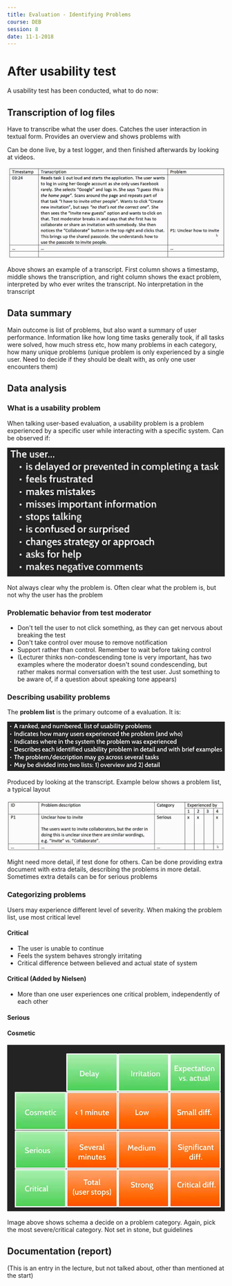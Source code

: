 ```yaml
---
title: Evaluation - Identifying Problems
course: DEB
session: 8
date: 11-1-2018
---
```


# After usability test

A usability test has been conducted, what to do now:

## Transcription of log files

Have to transcribe what the user does. Catches the user interaction in textual form. Provides an overview and shows problems with 

Can be done live, by a test logger, and then finished afterwards by looking at videos.

![1547636620402](.\images\1547636620402.png)

Above shows an example of a transcript. First column shows a timestamp, middle shows the transcription, and right column shows the exact problem, interpreted by who ever writes the transcript. No interpretation in the transcript

## Data summary

Main outcome is list of problems, but also want a summary of user performance. Information like how long time tasks generally took, if all tasks were solved, how much stress etc, how many problems in each category, how many unique problems (unique problem is only experienced by a single user. Need to decide if they should be dealt with, as only one user encounters them)

## Data analysis

### What is a usability problem

When talking user-based evaluation, a usability problem is a problem experienced by a specific user while interacting with a specific system. Can be observed if:

![1547635178372](.\images\1547635178372.png)

 Not always clear why the problem is. Often clear what the problem is, but not why the user has the problem

### Problematic behavior from test moderator

- Don't tell the user to not click something, as they can get nervous about breaking the test
- Don't take control over mouse to remove notification
- Support rather than control. Remember to wait before taking control
- (Lecturer thinks non-condescending tone is very important, has two examples where the moderator doesn't sound condescending, but rather makes normal conversation with the test user. Just something to be aware of, if a question about speaking tone appears)



### Describing usability problems

The **problem list** is the primary outcome of a evaluation. It is:

![1547636846644](.\images\1547636846644.png)

Produced by looking at the transcript. Example below shows a problem list, a typical layout

![1547636916141](.\images\1547636916141.png)

Might need more detail, if test done for others. Can be done providing extra document with extra details, describing the problems in more detail. Sometimes extra details can be for serious problems

### Categorizing problems

Users may experience different level of severity. When making the problem list, use most critical level

#### Critical

- The user is unable to continue
- Feels the system behaves strongly irritating
- Critical difference between believed and actual state of system

#### Critical (Added by Nielsen)

- More than one user experiences one critical problem, independently of each other

#### Serious

#### Cosmetic

![1547637270391](.\images\1547637270391.png)

Image above shows schema a decide on a problem category. Again, pick the most severe/critical category. Not set in stone, but guidelines



## Documentation (report)

(This is an entry in the lecture, but not talked about, other than mentioned at the start)




